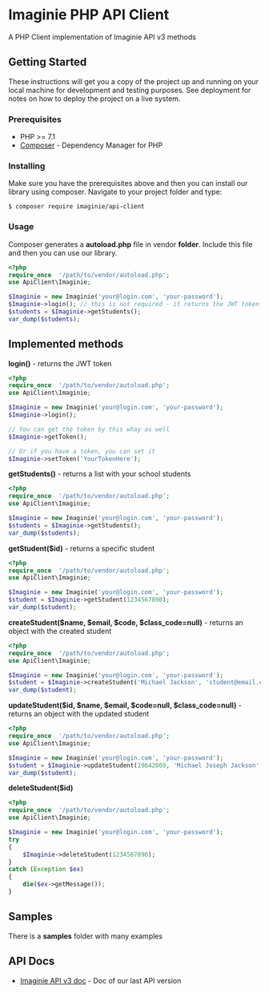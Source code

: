 # Imaginie PHP API Client

A PHP Client implementation of Imaginie API v3 methods

## Getting Started

These instructions will get you a copy of the project up and running on your local machine for development and testing purposes. See deployment for notes on how to deploy the project on a live system.

### Prerequisites

- PHP >= 7.1
- [Composer](https://getcomposer.org/doc/00-intro.md) - Dependency Manager for PHP

### Installing

Make sure you have the prerequisites above and then you can install our library using composer.
Navigate to your project folder and type:

```shell-script
$ composer require imaginie/api-client
```

### Usage

Composer generates a **autoload.php** file in vendor **folder**.
Include this file and then you can use our library.

```php
<?php
require_once  '/path/to/vendor/autoload.php';
use ApiClient\Imaginie;

$Imaginie = new Imaginie('your@login.com', 'your-password');
$Imaginie->login(); // this is not required - it returns the JWT token
$students = $Imaginie->getStudents();
var_dump($students);
```

## Implemented methods

**login()** - returns the JWT token

```php
<?php
require_once  '/path/to/vendor/autoload.php';
use ApiClient\Imaginie;

$Imaginie = new Imaginie('your@login.com', 'your-password');
$Imaginie->login();

// You can get the token by this whay as well
$Imaginie->getToken();

// Or if you have a token, you can set it
$Imaginie->setToken('YourTokenHere');
```

**getStudents()** - returns a list with your school students

```php
<?php
require_once  '/path/to/vendor/autoload.php';
use ApiClient\Imaginie;

$Imaginie = new Imaginie('your@login.com', 'your-password');
$students = $Imaginie->getStudents();
var_dump($students);
```

**getStudent($id)** - returns a specific student

```php
<?php
require_once  '/path/to/vendor/autoload.php';
use ApiClient\Imaginie;

$Imaginie = new Imaginie('your@login.com', 'your-password');
$student = $Imaginie->getStudent(1234567890);
var_dump($student);
```

**createStudent($name, $email, $code, $class_code=null)** - returns an object with the created student

```php
<?php
require_once  '/path/to/vendor/autoload.php';
use ApiClient\Imaginie;

$Imaginie = new Imaginie('your@login.com', 'your-password');
$student = $Imaginie->createStudent('Michael Jackson', 'student@email.com', 'STD001', 'ABC123');
var_dump($student);
```

**updateStudent($id, $name, $email, $code=null, $class_code=null)** - returns an object with the updated student

```php
<?php
require_once  '/path/to/vendor/autoload.php';
use ApiClient\Imaginie;

$Imaginie = new Imaginie('your@login.com', 'your-password');
$student = $Imaginie->updateStudent(19642009, 'Michael Joseph Jackson', 'michael@jackson.com');
var_dump($student);
```

**deleteStudent($id)**

```php
<?php
require_once  '/path/to/vendor/autoload.php';
use ApiClient\Imaginie;

$Imaginie = new Imaginie('your@login.com', 'your-password');
try
{
    $Imaginie->deleteStudent(1234567890);
}
catch (Exception $ex)
{
    die($ex->getMessage());
}
```

## Samples

There is a **samples** folder with many examples

## API Docs

* [Imaginie API v3 doc](https://imaginiev3.docs.apiary.io) - Doc of our last API version